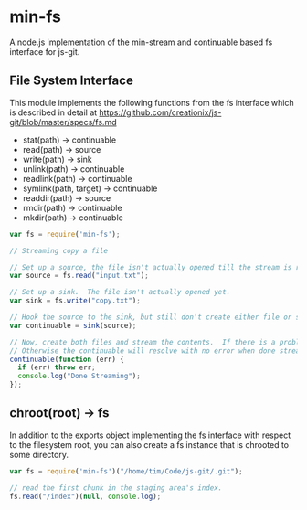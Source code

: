 min-fs
======

A node.js implementation of the min-stream and continuable based fs interface for js-git.

## File System Interface

This module implements the following functions from the fs interface which is described in detail at <https://github.com/creationix/js-git/blob/master/specs/fs.md>

- stat(path) -> continuable<stat>
- read(path) -> source<binary>
- write(path) -> sink<binary>
- unlink(path) -> continuable
- readlink(path) -> continuable<target>
- symlink(path, target) -> continuable
- readdir(path) -> source<name>
- rmdir(path) -> continuable
- mkdir(path) -> continuable

```js
var fs = require('min-fs');

// Streaming copy a file

// Set up a source, the file isn't actually opened till the stream is read from.
var source = fs.read("input.txt");

// Set up a sink.  The file isn't actually opened yet.
var sink = fs.write("copy.txt");

// Hook the source to the sink, but still don't create either file or start moving yet.
var continuable = sink(source);

// Now, create both files and stream the contents.  If there is a problem it will be reported here.
// Otherwise the continuable will resolve with no error when done streaming.
continuable(function (err) {
  if (err) throw err;
  console.log("Done Streaming");
});
```

## chroot(root) -> fs

In addition to the exports object implementing the fs interface with respect to the filesystem root, you can also create a fs instance that is chrooted to some directory.

```js
var fs = require('min-fs')("/home/tim/Code/js-git/.git");

// read the first chunk in the staging area's index.
fs.read("/index")(null, console.log);
```
